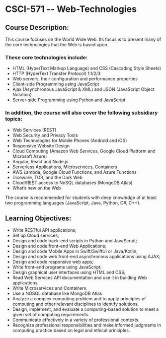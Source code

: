 # CSCI-571 -- Web-Technologies

## Course Description:
This course focuses on the World Wide Web. Its focus is to present many of the core technologies that the Web is based upon. 
### These core technologies include:
- HTML (HyperText Markup Language) and CSS (Cascading Style Sheets)
- HTTP (HyperText Transfer Protocol) 1.1/2/3
- Web servers, their configuration and performance properties
- Client-side Programming using JavaScript
- Ajax (Asynchronous JavaScript & XML) and JSON (JavaScript Object Notation)
- Server-side Programming using Python and JavaScript

### In addition, the course will also cover the following subsidiary topics:
- Web Services (REST)
- Web Security and Privacy Tools
- Web Technologies for Mobile Phones (Android and iOS)
- Responsive Website Design
- Cloud Computing (Amazon Web Services, Google Cloud Platform and Microsoft Azure)
- Angular, React and Node.js
- Serverless Applications, Microservices, Containers
- AWS Lambda, Google Cloud Functions, and Azure Functions
- Diceware, TOR, and the Dark Web
- Cloud/REST access to NoSQL databases (MongoDB Atlas)
- What’s new on the Web

The course is recommended for students with deep knowledge of at least two programming languages (JavaScript, Java, Python, C#, C++).

## Learning Objectives:
- Write RESTful API applications;
- Set up Cloud services;
- Design and code back-end scripts in Python and JavaScript;
- Design and code front-end Web Applications;
- Design and code Mobile Apps in Swift/SwiftUI or Java/Kotlin;
- Design and code web front-end asynchronous applications using AJAX;
- Design and code responsive web apps;
- Write front-end programs using JavaScript;
- Design graphical user interfaces using HTML and CSS;
- Read Web Services API documentation and use it in building Web applications;
- Write Microservices and Containers.
- Use a NOSQL database like MongoDB Atlas
- Analyze a complex computing problem and to apply principles of computing and other relevant disciplines to identify solutions.
- Design, implement, and evaluate a computing-based solution to meet a given set of computing requirements.
- Communicate effectively in a variety of professional contexts.
- Recognize professional responsibilities and make informed judgments in computing practice based on legal and ethical principles.
